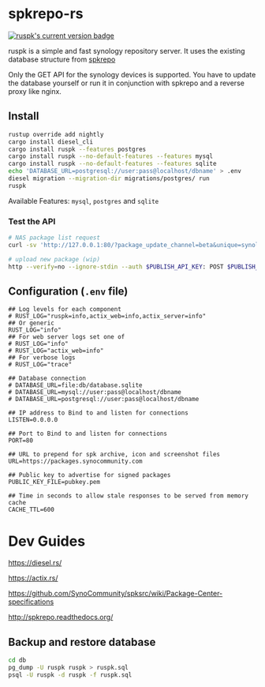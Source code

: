 # spkrepo-rs

[![ruspk's current version badge](https://img.shields.io/crates/v/ruspk.svg)](https://crates.io/crates/ruspk)

ruspk is a simple and fast synology repository server. It uses the existing database structure from [spkrepo](https://github.com/SynoCommunity/spkrepo)

Only the GET API for the synology devices is supported. You have to update the database yourself or run it in conjunction with spkrepo and a reverse proxy like nginx.

## Install

```sh
rustup override add nightly
cargo install diesel_cli
cargo install ruspk --features postgres
cargo install ruspk --no-default-features --features mysql
cargo install ruspk --no-default-features --features sqlite
echo 'DATABASE_URL=postgresql://user:pass@localhost/dbname' > .env
diesel migration --migration-dir migrations/postgres/ run
ruspk
```

Available Features: `mysql`, `postgres` and `sqlite`

### Test the API

```sh
# NAS package list request
curl -sv 'http://127.0.0.1:80/?package_update_channel=beta&unique=synology_apollolake_418play&build=24922&language=enu&major=6&micro=2&arch=apollolake&minor=2&timezone=Melbourne&nano=4' | jq

# upload new package (wip)
http --verify=no --ignore-stdin --auth $PUBLISH_API_KEY: POST $PUBLISH_URL/packages @$SPK_FILE_NAME
```

## Configuration (`.env` file)

```env
## Log levels for each component
# RUST_LOG="ruspk=info,actix_web=info,actix_server=info"
## Or generic
RUST_LOG="info"
## For web server logs set one of
# RUST_LOG="info"
# RUST_LOG="actix_web=info"
## For verbose logs
# RUST_LOG="trace"

## Database connection
# DATABASE_URL=file:db/database.sqlite
# DATABASE_URL=mysql://user:pass@localhost/dbname
# DATABASE_URL=postgresql://user:pass@localhost/dbname

## IP address to Bind to and listen for connections
LISTEN=0.0.0.0

## Port to Bind to and listen for connections
PORT=80

## URL to prepend for spk archive, icon and screenshot files
URL=https://packages.synocommunity.com

## Public key to advertise for signed packages
PUBLIC_KEY_FILE=pubkey.pem

## Time in seconds to allow stale responses to be served from memory cache
CACHE_TTL=600
```

# Dev Guides

<https://diesel.rs/>

<https://actix.rs/>

<https://github.com/SynoCommunity/spksrc/wiki/Package-Center-specifications>

<http://spkrepo.readthedocs.org/>

## Backup and restore database

```sh
cd db
pg_dump -U ruspk ruspk > ruspk.sql
psql -U ruspk -d ruspk -f ruspk.sql
```
